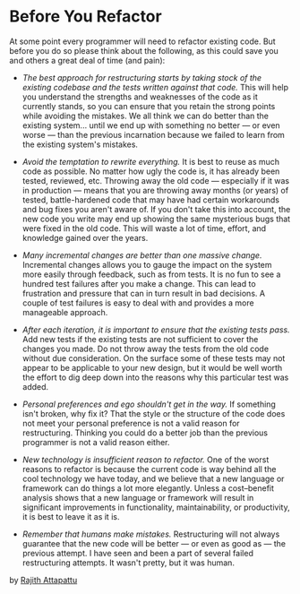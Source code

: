 # Before You Refactor

At some point every programmer will need to refactor existing code. But before you do so please think about the following, as this could save you and others a great deal of time (and pain):

- *The best approach for restructuring starts by taking stock of the existing codebase and the tests written against that code.* This will help you understand the strengths and weaknesses of the code as it currently stands, so you can ensure that you retain the strong points while avoiding the mistakes. We all think we can do better than the existing system... until we end up with something no better — or even worse — than the previous incarnation because we failed to learn from the existing system's mistakes.

- *Avoid the temptation to rewrite everything.* It is best to reuse as much code as possible. No matter how ugly the code is, it has already been tested, reviewed, etc. Throwing away the old code — especially if it was in production — means that you are throwing away months (or years) of tested, battle-hardened code that may have had certain workarounds and bug fixes you aren't aware of. If you don't take this into account, the new code you write may end up showing the same mysterious bugs that were fixed in the old code. This will waste a lot of time, effort, and knowledge gained over the years.

- *Many incremental changes are better than one massive change.* Incremental changes allows you to gauge the impact on the system more easily through feedback, such as from tests. It is no fun to see a hundred test failures after you make a change. This can lead to frustration and pressure that can in turn result in bad decisions. A couple of test failures is easy to deal with and provides a more manageable approach.

- *After each iteration, it is important to ensure that the existing tests pass.* Add new tests if the existing tests are not sufficient to cover the changes you made. Do not throw away the tests from the old code without due consideration. On the surface some of these tests may not appear to be applicable to your new design, but it would be well worth the effort to dig deep down into the reasons why this particular test was added.

- *Personal preferences and ego shouldn't get in the way.* If something isn't broken, why fix it? That the style or the structure of the code does not meet your personal preference is not a valid reason for restructuring. Thinking you could do a better job than the previous programmer is not a valid reason either.

- *New technology is insufficient reason to refactor.* One of the worst reasons to refactor is because the current code is way behind all the cool technology we have today, and we believe that a new language or framework can do things a lot more elegantly. Unless a cost–benefit analysis shows that a new language or framework will result in significant improvements in functionality, maintainability, or productivity, it is best to leave it as it is.

- *Remember that humans make mistakes.* Restructuring will not always guarantee that the new code will be better — or even as good as — the previous attempt. I have seen and been a part of several failed restructuring attempts. It wasn't pretty, but it was human.

by [Rajith Attapattu](http://programmer.97things.oreilly.com/wiki/index.php/Rajith_Attapattu)
